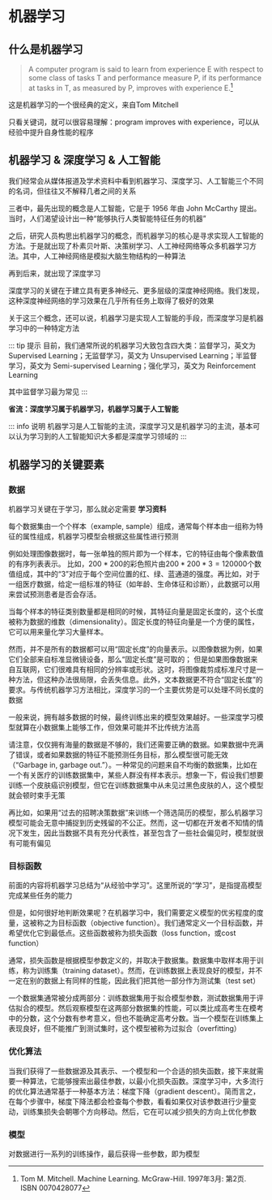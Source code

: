 # 机器学习
## 什么是机器学习
> A computer program is said to learn from experience E with respect to some class of tasks T and performance measure P, if its performance at tasks in T, as measured by P, improves with experience E.[^1]

[^1]: Tom M. Mitchell. Machine Learning. McGraw-Hill. 1997年3月: 第2页. ISBN 0070428077

这是机器学习的一个很经典的定义，来自Tom Mitchell

只看关键词，就可以很容易理解：program improves with experience，可以从经验中提升自身性能的程序

## 机器学习 & 深度学习 & 人工智能

我们经常会从媒体报道及学术资料中看到机器学习、深度学习、人工智能三个不同的名词，但往往又不解释几者之间的关系

三者中，最先出现的概念是人工智能，它是于 1956 年由 John McCarthy 提出。当时，人们渴望设计出一种“能够执行人类智能特征任务的机器”

之后，研究人员构思出机器学习的概念，而机器学习的核心是寻求实现人工智能的方法。于是就出现了朴素贝叶斯、决策树学习、人工神经网络等众多机器学习方法。其中，人工神经网络是模拟大脑生物结构的一种算法

再到后来，就出现了深度学习

深度学习的关键在于建立具有更多神经元、更多层级的深度神经网络。我们发现，这种深度神经网络的学习效果在几乎所有任务上取得了极好的效果

关于这三个概念，还可以说，机器学习是实现人工智能的手段，而深度学习是机器学习中的一种特定方法

::: tip 提示
目前，我们通常所说的机器学习大致包含四大类：监督学习，英文为 Supervised Learning；无监督学习，英文为 Unsupervised Learning；半监督学习，英文为 Semi-supervised Learning；强化学习，英文为 Reinforcement Learning

其中监督学习最为常见
:::

**省流：深度学习属于机器学习，机器学习属于人工智能**

::: info 说明
机器学习是人工智能的主流，深度学习又是机器学习的主流，基本可以认为学习到的人工智能知识大多都是深度学习领域的
:::

## 机器学习的关键要素
### 数据
机器学习关键在于学习，那么就必定需要 **学习资料**

每个数据集由一个个样本（example, sample）组成，通常每个样本由一组称为特征的属性组成，机器学习模型会根据这些属性进行预测

例如处理图像数据时，每一张单独的照片即为一个样本，它的特征由每个像素数值的有序列表表示。 比如，$200*200$的彩色照片由$200*200*3=120000$个数值组成，其中的“3”对应于每个空间位置的红、绿、蓝通道的强度。再比如，对于一组医疗数据，给定一组标准的特征（如年龄、生命体征和诊断），此数据可以用来尝试预测患者是否会存活。

当每个样本的特征类别数量都是相同的时候，其特征向量是固定长度的，这个长度被称为数据的维数（dimensionality）。固定长度的特征向量是一个方便的属性，它可以用来量化学习大量样本。

然而，并不是所有的数据都可以用“固定长度”的向量表示。以图像数据为例，如果它们全部来自标准显微镜设备，那么“固定长度”是可取的； 但是如果图像数据来自互联网，它们很难具有相同的分辨率或形状。这时，将图像裁剪成标准尺寸是一种方法，但这种办法很局限，会丢失信息。此外，文本数据更不符合“固定长度”的要求。与传统机器学习方法相比，深度学习的一个主要优势是可以处理不同长度的数据

一般来说，拥有越多数据的时候，最终训练出来的模型效果越好。一些深度学习模型就算在小数据集上能够工作，但效果可能并不比传统方法高

请注意，仅仅拥有海量的数据是不够的，我们还需要正确的数据。如果数据中充满了错误，或者如果数据的特征不能预测任务目标，那么模型很可能无效（“Garbage in, garbage out.”）。一种常见的问题来自不均衡的数据集，比如在一个有关医疗的训练数据集中，某些人群没有样本表示。想象一下，假设我们想要训练一个皮肤癌识别模型，但它在训练数据集中从未见过黑色皮肤的人，这个模型就会顿时束手无策

再比如，如果用“过去的招聘决策数据”来训练一个筛选简历的模型，那么机器学习模型可能会无意中捕捉到历史残留的不公正。然而，这一切都在开发者不知情的情况下发生，因此当数据不具有充分代表性，甚至包含了一些社会偏见时，模型就很有可能有偏见

### 目标函数
前面的内容将机器学习总结为“从经验中学习”。这里所说的“学习”，是指提高模型完成某些任务的能力

但是，如何很好地判断效果呢？在机器学习中，我们需要定义模型的优劣程度的度量，这被称之为目标函数（objective function）。我们通常定义一个目标函数，并希望优化它到最低点。这些函数被称为损失函数（loss function，或cost function）

通常，损失函数是根据模型参数定义的，并取决于数据集。数据集中取样本用于训练，称为训练集（training dataset）。然而，在训练数据上表现良好的模型，并不一定在别的数据上有同样的性能，因此我们把其他一部分作为测试集（test set）

一个数据集通常被分成两部分：训练数据集用于拟合模型参数，测试数据集用于评估拟合的模型。然后观察模型在这两部分数据集的性能，可以类比成高考生在模考中的分数，这个分数有参考意义，但也不能确定高考分数。当一个模型在训练集上表现良好，但不能推广到测试集时，这个模型被称为过拟合（overfitting）

### 优化算法
当我们获得了一些数据源及其表示、一个模型和一个合适的损失函数，接下来就需要一种算法，它能够搜索出最佳参数，以最小化损失函数。深度学习中，大多流行的优化算法通常基于一种基本方法：梯度下降（gradient descent）。简而言之，在每个步骤中，梯度下降法都会检查每个参数，看看如果仅对该参数进行少量变动，训练集损失会朝哪个方向移动。然后，它在可以减少损失的方向上优化参数

### 模型
对数据进行一系列的训练操作，最后获得一些参数，即为模型
